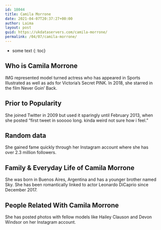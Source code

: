 ```yaml
---
id: 18044
title: Camila Morrone
date: 2021-04-07T20:37:27+00:00
author: Laima
layout: post
guid: https://ukdataservers.com/camila-morrone/
permalink: /04/07/camila-morrone/
---
```


* some text
{: toc}


## Who is Camila Morrone
                  
                  
                  
IMG represented model turned actress who has appeared in Sports Illustrated as well as ads for Victoria&#8217;s Secret PINK. In 2018, she starred in the film Never Goin&#8217; Back.
                  
              
            
              
            
                
                
                
## Prior to Popularity
                  
                  
                  
She joined Twitter in 2009 but used it sparingly until February 2013, when she posted &#8220;first tweet in sooooo long. kinda weird not sure how i feel.&#8221;
                  
              
            
              
            
                
                
                
## Random data
                  
                  
                  
She gained fame quickly through her Instagram account where she has over 2.3 million followers.
                  
              
            
              
            
                
                
                
## Family & Everyday Life of Camila Morrone
                  
                  
                  
She was born in Buenos Aires, Argentina and has a younger brother named Sky. She has been romantically linked to actor Leonardo DiCaprio since December 2017.
                  
              
            
              
            
                
                
                
## People Related With Camila Morrone
                  
                  
                  
She has posted photos with fellow models like Hailey Clauson and Devon Windsor on her Instagram account.
                  
              
            
              
            
                
              
            
              
              
            
            
              
            
          
          
          